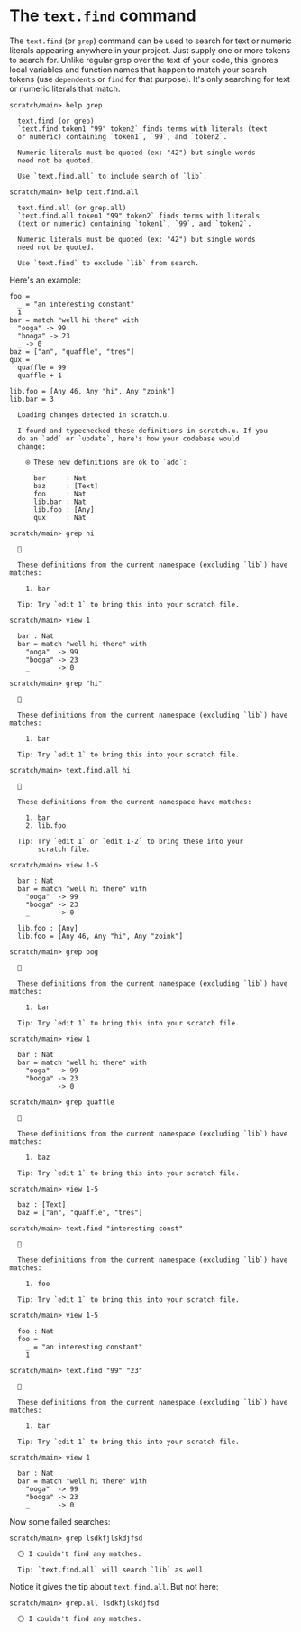 # The `text.find` command

The `text.find` (or `grep`) command can be used to search for text or numeric literals appearing anywhere in your project. Just supply one or more tokens to search for. Unlike regular grep over the text of your code, this ignores local variables and function names that happen to match your search tokens (use `dependents` or `find` for that purpose). It's only searching for text or numeric literals that match.

``` ucm
scratch/main> help grep

  text.find (or grep)
  `text.find token1 "99" token2` finds terms with literals (text
  or numeric) containing `token1`, `99`, and `token2`.
  
  Numeric literals must be quoted (ex: "42") but single words
  need not be quoted.
  
  Use `text.find.all` to include search of `lib`.

```

``` ucm
scratch/main> help text.find.all

  text.find.all (or grep.all)
  `text.find.all token1 "99" token2` finds terms with literals
  (text or numeric) containing `token1`, `99`, and `token2`.
  
  Numeric literals must be quoted (ex: "42") but single words
  need not be quoted.
  
  Use `text.find` to exclude `lib` from search.

```

Here's an example:

``` unison
foo =
  _ = "an interesting constant"
  1
bar = match "well hi there" with
  "ooga" -> 99
  "booga" -> 23
  _ -> 0
baz = ["an", "quaffle", "tres"]
qux =
  quaffle = 99
  quaffle + 1

lib.foo = [Any 46, Any "hi", Any "zoink"]
lib.bar = 3
```

``` ucm
  Loading changes detected in scratch.u.

  I found and typechecked these definitions in scratch.u. If you
  do an `add` or `update`, here's how your codebase would
  change:
  
    ⍟ These new definitions are ok to `add`:
    
      bar     : Nat
      baz     : [Text]
      foo     : Nat
      lib.bar : Nat
      lib.foo : [Any]
      qux     : Nat

```

``` ucm
scratch/main> grep hi

  🔎
  
  These definitions from the current namespace (excluding `lib`) have matches:
  
    1. bar
  
  Tip: Try `edit 1` to bring this into your scratch file.

scratch/main> view 1

  bar : Nat
  bar = match "well hi there" with
    "ooga"  -> 99
    "booga" -> 23
    _       -> 0

scratch/main> grep "hi"

  🔎
  
  These definitions from the current namespace (excluding `lib`) have matches:
  
    1. bar
  
  Tip: Try `edit 1` to bring this into your scratch file.

scratch/main> text.find.all hi

  🔎
  
  These definitions from the current namespace have matches:
  
    1. bar
    2. lib.foo
  
  Tip: Try `edit 1` or `edit 1-2` to bring these into your
       scratch file.

scratch/main> view 1-5

  bar : Nat
  bar = match "well hi there" with
    "ooga"  -> 99
    "booga" -> 23
    _       -> 0
  
  lib.foo : [Any]
  lib.foo = [Any 46, Any "hi", Any "zoink"]

scratch/main> grep oog

  🔎
  
  These definitions from the current namespace (excluding `lib`) have matches:
  
    1. bar
  
  Tip: Try `edit 1` to bring this into your scratch file.

scratch/main> view 1

  bar : Nat
  bar = match "well hi there" with
    "ooga"  -> 99
    "booga" -> 23
    _       -> 0

```

``` ucm
scratch/main> grep quaffle

  🔎
  
  These definitions from the current namespace (excluding `lib`) have matches:
  
    1. baz
  
  Tip: Try `edit 1` to bring this into your scratch file.

scratch/main> view 1-5

  baz : [Text]
  baz = ["an", "quaffle", "tres"]

scratch/main> text.find "interesting const"

  🔎
  
  These definitions from the current namespace (excluding `lib`) have matches:
  
    1. foo
  
  Tip: Try `edit 1` to bring this into your scratch file.

scratch/main> view 1-5

  foo : Nat
  foo =
    _ = "an interesting constant"
    1

scratch/main> text.find "99" "23"

  🔎
  
  These definitions from the current namespace (excluding `lib`) have matches:
  
    1. bar
  
  Tip: Try `edit 1` to bring this into your scratch file.

scratch/main> view 1

  bar : Nat
  bar = match "well hi there" with
    "ooga"  -> 99
    "booga" -> 23
    _       -> 0

```

Now some failed searches:

``` ucm
scratch/main> grep lsdkfjlskdjfsd

  😶 I couldn't find any matches.
  
  Tip: `text.find.all` will search `lib` as well.

```

Notice it gives the tip about `text.find.all`. But not here:

``` ucm
scratch/main> grep.all lsdkfjlskdjfsd

  😶 I couldn't find any matches.

```

